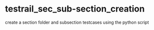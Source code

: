 # testrail_sec_sub-section_creation
create a section folder and subsection testcases using the python script

